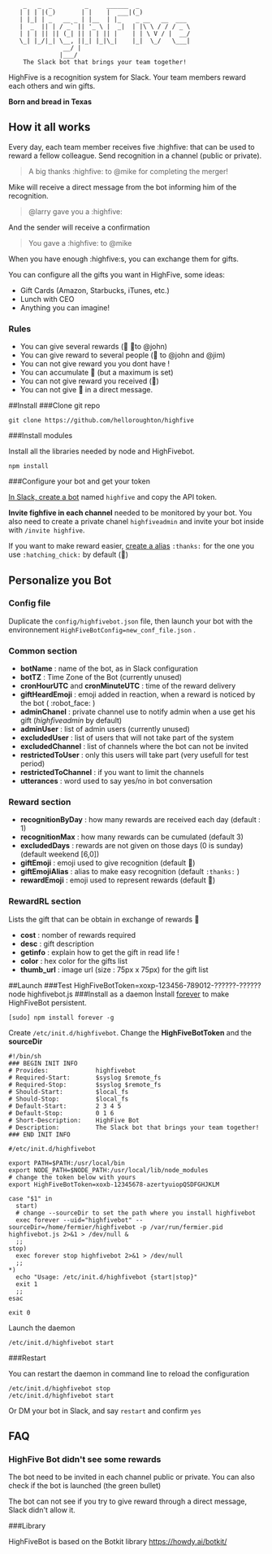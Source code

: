 		_   _  _         _     ______  _              
	   | | | |(_)       | |    |  ___|(_)             
	   | |_| | _   __ _ | |__  | |_    _ __   __  ___ 
       |  _  || | / _` || '_ \ |  _|  | |\ \ / / / _ \
       | | | || || (_| || | | || |    | | \ V / |  __/
       \_| |_/|_| \__, ||_| |_|\_|    |_|  \_/   \___|
                   __/ |                              
                  |___/                               
        The Slack bot that brings your team together!

HighFive is a recognition system for Slack. Your team members reward each others and win gifts.

**Born and bread in Texas**

## How it all works

​Every day, each team member receives five :highfive: that can be used to reward a fellow colleague. Send recognition in a channel (public or private).

> ​A big thanks :highfive: to @mike for completing the merger!

Mike will receive a direct message from the bot informing him of the recognition.

> @larry gave you a :highfive:

And the sender will receive a confirmation

> You gave a :highfive: to @mike

When you have enough :highfive:s, you can exchange them for gifts.

You can configure all the gifts you want in HighFive, some ideas:

- Gift Cards (Amazon, Starbucks, iTunes, etc.)
- Lunch with CEO
- Anything you can imagine!

### Rules

- You can give several rewards (​:hatching_chick:​ ​:hatching_chick:​to @john)
- ​You can give reward to several people (​:hatching_chick:​ to @john and @jim)
- You can not give reward you you dont have !
- ​You can accumulate :hatching_chick: (but a maximum is set)
- You can not give reward you received (:hatched_chick:)
- ​You can not give :hatching_chick: in a direct message.

##Install
###Clone git repo
```
git clone https://github.com/helloroughton/highfive
```
###Install modules

Install all the libraries needed by node and HighFivebot.

```
npm install
```

###Configure your bot and get your token

[In Slack, create a bot](https://slack.com/apps/build/custom-integration) named `highfive` and copy the API token.

**Invite fighfive in each channel** needed to be monitored by your bot. You also need to create a private chanel `highfiveadmin` and invite your bot inside with `/invite highfive`.

If you want to make reward easier, [create a alias](https://slack.com/customize/emoji) `:thanks:` for the one you use `:hatching_chick:` by default (:hatching_chick:)

## Personalize you Bot

### Config file

Duplicate the `config/highfivebot.json` file, then launch your bot with the environnement `HighFiveBotConfig=new_conf_file.json` .

### Common section

- **botName** : name of the bot, as in Slack configuration
- **botTZ** : Time Zone of the Bot (currently unused)
- **cronHourUTC** and **cronMinuteUTC** : time of the reward delivery
- **giftHeardEmoji**  : emoji added in reaction, when a reward is noticed by the bot ( :robot_face: )
- **adminChanel** : private channel use to notify admin when a use get his gift (*highfiveadmin* by default)
- **adminUser** : list of admin users (currently unused)
- **excludedUser** : list of users that will not take part of the system
- **excludedChannel** : list of channels where the bot can not be invited
- **restrictedToUser** : only this users will take part (very usefull for test period)
- **restrictedToChannel** : if you want to limit the channels
- **utterances** : word used to say yes/no in bot conversation


### Reward section

- **recognitionByDay** : how many rewards are received each day (default : 1)
- **recognitionMax** : how many rewards can be cumulated (default 3)
- **excludedDays** : rewards are not given on those days (0 is sunday) (default weekend [6,0])
- **giftEmoji** : emoji used to give recognition (default 🐣)
- **giftEmojiAlias** : alias to make easy recognition (default `:thanks:` )
- **rewardEmoji** : emoji used to represent rewards (default :hatched_chick:)

### RewardRL section

Lists the gift that can be obtain in exchange of rewards :hatched_chick:

- **cost** : nomber of rewards required
- **desc** : gift description
- **getinfo** : explain how to get the gift in read life !
- **color** : hex color for the gifts list
- **thumb_url** : image url (size : 75px x 75px) for the gift list


##Launch
###Test
HighFiveBotToken=xoxp-123456-789012-??????-?????? node highfivebot.js
###Install as a daemon
Ìnstall [forever](https://www.npmjs.com/package/forever) to make HighFiveBot persistent.
```
[sudo] npm install forever -g
```
Create `/etc/init.d/highfivebot`.
Change the **HighFiveBotToken** and the **sourceDir**

```
#!/bin/sh
### BEGIN INIT INFO
# Provides:             highfivebot
# Required-Start:       $syslog $remote_fs
# Required-Stop:        $syslog $remote_fs
# Should-Start:         $local_fs
# Should-Stop:          $local_fs
# Default-Start:        2 3 4 5
# Default-Stop:         0 1 6
# Short-Description:    HighFive Bot
# Description:          The Slack bot that brings your team together!
### END INIT INFO

#/etc/init.d/highfivebot

export PATH=$PATH:/usr/local/bin
export NODE_PATH=$NODE_PATH:/usr/local/lib/node_modules
# change the token below with yours
export HighFiveBotToken=xoxb-12345678-azertyuiopQSDFGHJKLM 

case "$1" in
  start)
  # change --sourceDir to set the path where you install highfivebot
  exec forever --uid="highfivebot" --sourceDir=/home/fermier/highfivebot -p /var/run/fermier.pid highfivebot.js 2>&1 > /dev/null &
  ;;
stop)
  exec forever stop highfivebot 2>&1 > /dev/null
  ;;
*)
  echo "Usage: /etc/init.d/highfivebot {start|stop}"
  exit 1
  ;;
esac

exit 0
```

Launch the daemon
```
/etc/init.d/highfivebot start
```


###Restart

You can restart the daemon in command line to reload the configuration
```
/etc/init.d/highfivebot stop
/etc/init.d/highfivebot start
```

Or DM your bot in Slack, and say `restart` and confirm `yes`

## FAQ

### HighFive Bot didn't see some rewards

The bot need to be invited in each channel public or private. You can also check if the bot is launched (the green bullet)

The bot can not see if you try to give reward through a direct message, Slack didn't allow it.

###Library

HighFiveBot is based on the Botkit library https://howdy.ai/botkit/
